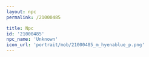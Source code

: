 ```yaml
---
layout: npc
permalink: /21000485

title: Npc
id: '21000485'
npc_name: 'Unknown'
icon_url: 'portrait/mob/21000485_m_hyenablue_p.png'
---
```

